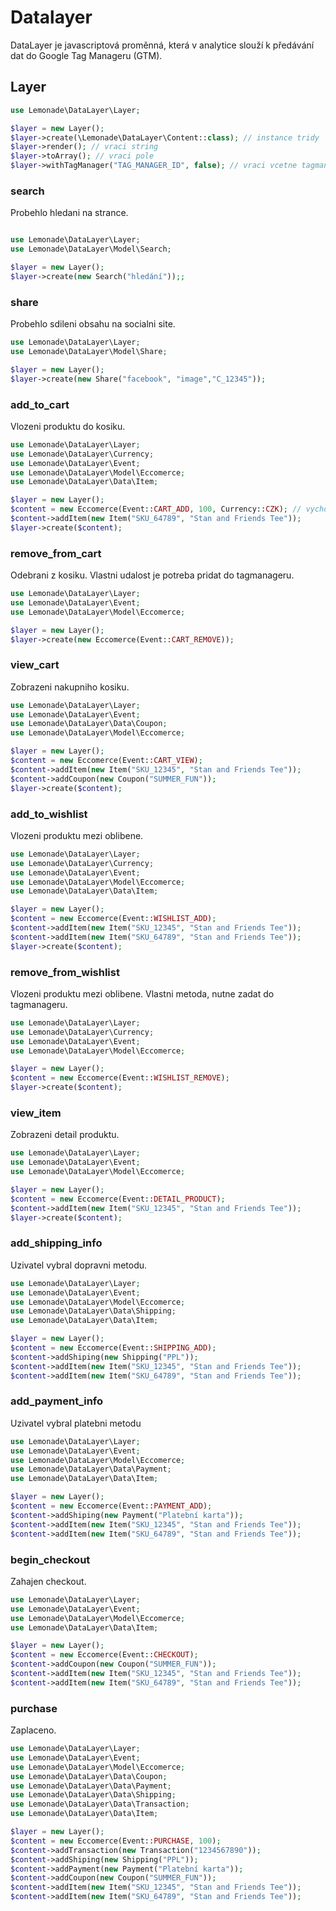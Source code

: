 

# Datalayer
DataLayer je javascriptová proměnná, která v analytice slouží k předávání dat do Google Tag Manageru (GTM). 



## Layer

```php
use Lemonade\DataLayer\Layer;

$layer = new Layer();
$layer->create(\Lemonade\DataLayer\Content::class); // instance tridy
$layer->render(); // vraci string
$layer->toArray(); // vraci pole
$layer->withTagManager("TAG_MANAGER_ID", false); // vraci vcetne tagmanageru (volitelny reset eccomerce)

```

### search
Probehlo hledani na strance.

```php

use Lemonade\DataLayer\Layer;
use Lemonade\DataLayer\Model\Search;

$layer = new Layer();
$layer->create(new Search("hledání"));;


```

### share
Probehlo sdileni obsahu na socialni site.

```php
use Lemonade\DataLayer\Layer;
use Lemonade\DataLayer\Model\Share;

$layer = new Layer();
$layer->create(new Share("facebook", "image","C_12345"));
```


### add_to_cart	
Vlozeni produktu do kosiku.

```php
use Lemonade\DataLayer\Layer;
use Lemonade\DataLayer\Currency;
use Lemonade\DataLayer\Event;
use Lemonade\DataLayer\Model\Eccomerce;
use Lemonade\DataLayer\Data\Item;

$layer = new Layer();
$content = new Eccomerce(Event::CART_ADD, 100, Currency::CZK); // vychozi mena je CZK, vychozi castka 0
$content->addItem(new Item("SKU_64789", "Stan and Friends Tee"));
$layer->create($content);
```

### remove_from_cart
Odebrani z kosiku. Vlastni udalost je potreba pridat do tagmanageru.

```php
use Lemonade\DataLayer\Layer;
use Lemonade\DataLayer\Event;
use Lemonade\DataLayer\Model\Eccomerce;

$layer = new Layer();
$layer->create(new Eccomerce(Event::CART_REMOVE));
```

### view_cart
Zobrazeni nakupniho kosiku.

```php
use Lemonade\DataLayer\Layer;
use Lemonade\DataLayer\Event;
use Lemonade\DataLayer\Data\Coupon;
use Lemonade\DataLayer\Model\Eccomerce;

$layer = new Layer();
$content = new Eccomerce(Event::CART_VIEW);
$content->addItem(new Item("SKU_12345", "Stan and Friends Tee"));
$content->addCoupon(new Coupon("SUMMER_FUN"));
$layer->create($content);
```

### add_to_wishlist
Vlozeni produktu mezi oblibene.

```php
use Lemonade\DataLayer\Layer;
use Lemonade\DataLayer\Currency;
use Lemonade\DataLayer\Event;
use Lemonade\DataLayer\Model\Eccomerce;
use Lemonade\DataLayer\Data\Item;

$layer = new Layer();
$content = new Eccomerce(Event::WISHLIST_ADD);
$content->addItem(new Item("SKU_12345", "Stan and Friends Tee"));
$content->addItem(new Item("SKU_64789", "Stan and Friends Tee"));
$layer->create($content);
```

### remove_from_wishlist
Vlozeni produktu mezi oblibene. Vlastni metoda, nutne zadat do tagmanageru.

```php
use Lemonade\DataLayer\Layer;
use Lemonade\DataLayer\Currency;
use Lemonade\DataLayer\Event;
use Lemonade\DataLayer\Model\Eccomerce;

$layer = new Layer();
$content = new Eccomerce(Event::WISHLIST_REMOVE);
$layer->create($content);
```

### view_item
Zobrazeni detail produktu.

```php
use Lemonade\DataLayer\Layer;
use Lemonade\DataLayer\Event;
use Lemonade\DataLayer\Model\Eccomerce;

$layer = new Layer();
$content = new Eccomerce(Event::DETAIL_PRODUCT);
$content->addItem(new Item("SKU_12345", "Stan and Friends Tee"));
$layer->create($content);
```


### add_shipping_info
Uzivatel vybral dopravni metodu.

```php
use Lemonade\DataLayer\Layer;
use Lemonade\DataLayer\Event;
use Lemonade\DataLayer\Model\Eccomerce;
use Lemonade\DataLayer\Data\Shipping;
use Lemonade\DataLayer\Data\Item;

$layer = new Layer();
$content = new Eccomerce(Event::SHIPPING_ADD);
$content->addShiping(new Shipping("PPL"));
$content->addItem(new Item("SKU_12345", "Stan and Friends Tee"));
$content->addItem(new Item("SKU_64789", "Stan and Friends Tee"));

```


### add_payment_info
Uzivatel vybral platebni metodu

```php
use Lemonade\DataLayer\Layer;
use Lemonade\DataLayer\Event;
use Lemonade\DataLayer\Model\Eccomerce;
use Lemonade\DataLayer\Data\Payment;
use Lemonade\DataLayer\Data\Item;

$layer = new Layer();
$content = new Eccomerce(Event::PAYMENT_ADD);
$content->addShiping(new Payment("Platební karta"));
$content->addItem(new Item("SKU_12345", "Stan and Friends Tee"));
$content->addItem(new Item("SKU_64789", "Stan and Friends Tee"));
```

### begin_checkout
Zahajen checkout.

```php
use Lemonade\DataLayer\Layer;
use Lemonade\DataLayer\Event;
use Lemonade\DataLayer\Model\Eccomerce;
use Lemonade\DataLayer\Data\Item;

$layer = new Layer();
$content = new Eccomerce(Event::CHECKOUT);
$content->addCoupon(new Coupon("SUMMER_FUN"));
$content->addItem(new Item("SKU_12345", "Stan and Friends Tee"));
$content->addItem(new Item("SKU_64789", "Stan and Friends Tee"));
```

### purchase
Zaplaceno.

```php
use Lemonade\DataLayer\Layer;
use Lemonade\DataLayer\Event;
use Lemonade\DataLayer\Model\Eccomerce;
use Lemonade\DataLayer\Data\Coupon;
use Lemonade\DataLayer\Data\Payment;
use Lemonade\DataLayer\Data\Shipping;
use Lemonade\DataLayer\Data\Transaction;
use Lemonade\DataLayer\Data\Item;

$layer = new Layer();
$content = new Eccomerce(Event::PURCHASE, 100);
$content->addTransaction(new Transaction("1234567890"));
$content->addShiping(new Shipping("PPL"));
$content->addPayment(new Payment("Platební karta"));
$content->addCoupon(new Coupon("SUMMER_FUN"));
$content->addItem(new Item("SKU_12345", "Stan and Friends Tee"));
$content->addItem(new Item("SKU_64789", "Stan and Friends Tee"));
```

